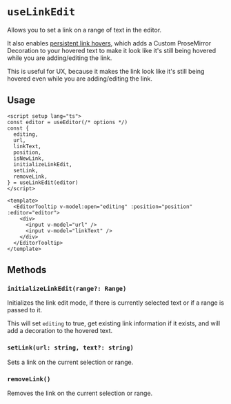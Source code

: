 # `useLinkEdit`

Allows you to set a link on a range of text in the editor.

It also enables [persistent link hovers](#persistent-link-hovers), which adds a Custom ProseMirror Decoration to your hovered text to make it look like it's still being hovered while you are adding/editing the link.

This is useful for UX, because it makes the link look like it's still being hovered even while you are adding/editing the link.

## Usage

```vue
<script setup lang="ts">
const editor = useEditor(/* options */)
const {
  editing,
  url,
  linkText,
  position,
  isNewLink,
  initializeLinkEdit,
  setLink,
  removeLink,
} = useLinkEdit(editor)
</script>

<template>
  <EditorTooltip v-model:open="editing" :position="position" :editor="editor">
    <div>
      <input v-model="url" />
      <input v-model="linkText" />
    </div>
  </EditorTooltip>
</template>
```

## Methods

### `initializeLinkEdit(range?: Range)`

Initializes the link edit mode, if there is currently selected text or if a range is passed to it.

This will set `editing` to true, get existing link information if it exists, and will add a decoration to the hovered text.

### `setLink(url: string, text?: string)`

Sets a link on the current selection or range.

### `removeLink()`

Removes the link on the current selection or range.
